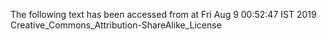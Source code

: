 The following text has been accessed from at Fri Aug 9 00:52:47 IST 2019
Creative_Commons_Attribution-ShareAlike_License
